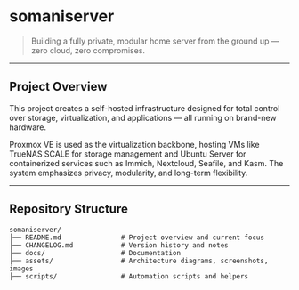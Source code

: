# somaniserver

> Building a fully private, modular home server from the ground up — zero cloud, zero compromises.

---

## Project Overview

This project creates a self-hosted infrastructure designed for total control over storage, virtualization, and applications — all running on brand-new hardware.

Proxmox VE is used as the virtualization backbone, hosting VMs like TrueNAS SCALE for storage management and Ubuntu Server for containerized services such as Immich, Nextcloud, Seafile, and Kasm. The system emphasizes privacy, modularity, and long-term flexibility.

---

## Repository Structure

```plaintext
somaniserver/
├── README.md               # Project overview and current focus
├── CHANGELOG.md            # Version history and notes
├── docs/                   # Documentation
├── assets/                 # Architecture diagrams, screenshots, images
├── scripts/                # Automation scripts and helpers
